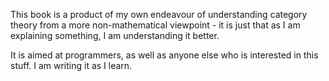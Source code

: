 This book is a product of my own endeavour of understanding category theory from a more non-mathematical viewpoint - it is just that as I am explaining something, I am understanding it better.

It is aimed at programmers, as well as anyone else who is interested in this stuff. I am writing it as I learn.

